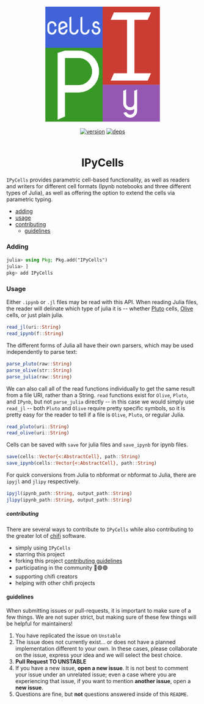 <div align="center" style = "box-pack: start;">
  </br>
  <img width = 300 src="https://github.com/ChifiSource/image_dump/blob/main/ipyjl/logo.png" >
  
  
[![version](https://juliahub.com/docs/General/IPyCells/stable/version.svg)](https://juliahub.com/ui/Packages/General/IPyCells)
[![deps](https://juliahub.com/docs/General/IPyCells/stable/deps.svg)](https://juliahub.com/ui/Packages/General/IPyCells?t=2)
  </br>
  </br>
  <h1>IPyCells</h1>
  </div>

`IPyCells` provides parametric cell-based functionality, as well as readers and writers for different cell formats (Ipynb notebooks and three different types of Julia), as well as offering the option to extend the cells via parametric typing.
- [adding](#adding)
- [usage](#usage)
- [contributing](#contributing)
  - [guidelines](#guidelines)
### Adding
```julia
julia> using Pkg; Pkg.add("IPyCells")
julia> ]
pkg> add IPyCells
```
### Usage
Either `.ipynb` or `.jl` files may be read with this API. When reading Julia files, the reader will delinate which type of julia it is -- whether [Pluto](https://github.com/fonsp/Pluto.jl) cells, [Olive](https://github.com/ChifiSource/Olive.jl) cells, or just plain julia.
```julia
read_jl(uri::String)
read_ipynb(f::String)
```
The different forms of Julia all have their own parsers, which may be used independently to parse text:
```julia
parse_pluto(raw::String)
parse_olive(str::String)
parse_julia(raw::String)
```
We can also call all of the read functions individually to get the same result from a file URI, rather than a String. `read` functions exist for `Olive`, `Pluto`, and `IPynb`, but not `parse_julia` directly -- in this case we would simply use `read_jl` -- both `Pluto` and `Olive` require pretty specific symbols, so it is pretty easy for the reader to tell if a file is `Olive`, `Pluto`, or regular Julia.
```julia
read_pluto(uri::String)
read_olive(uri::String)
```
Cells can be saved with `save` for julia files and `save_ipynb` for ipynb files.
```julia
save(cells::Vector{<:AbstractCell}, path::String)
save_ipynb(cells::Vector{<:AbstractCell}, path::String)
```
For quick conversions from Julia to nbformat or nbformat to Julia, there are `ipyjl` and `jlipy` respectively.
```julia
ipyjl(ipynb_path::String, output_path::String)
jlipy(ipynb_path::String, output_path::String)
```
##### contributing
There are several ways to contribute to `IPyCells` while also contributing to the greater lot of [chifi](https://github.com/ChifiSource) software.
- simply using `IPyCells`
- starring this project
- forking this project [contributing guidelines](#guidelines)
- participating in the community 🔴🟢🟣
- supporting chifi creators
- helping with other chifi projects
#### guidelines
When submitting issues or pull-requests, it is important to make sure of a few things. We are not super strict, but making sure of these few things will be helpful for maintainers!
1. You have replicated the issue on `Unstable`
2. The issue does not currently exist... or does not have a planned implementation different to your own. In these cases, please collaborate on the issue, express your idea and we will select the best choice.
3. **Pull Request TO UNSTABLE**
4. If you have a new issue, **open a new issue**. It is not best to comment your issue under an unrelated issue; even a case where you are experiencing that issue, if you want to mention **another issue**, open a **new issue**.
5. Questions are fine, but **not** questions answered inside of this `README`.

